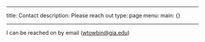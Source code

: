  ---
title: Contact
description: Please reach out
type: page
menu:
  main: {}

---

I can be reached on by email (<wtowbin@gia.edu>)

<meta property="og:image" content="/images/Henry_Logo.jpg"/>
<meta property="og:title” content=“Henry Towbin”/>
